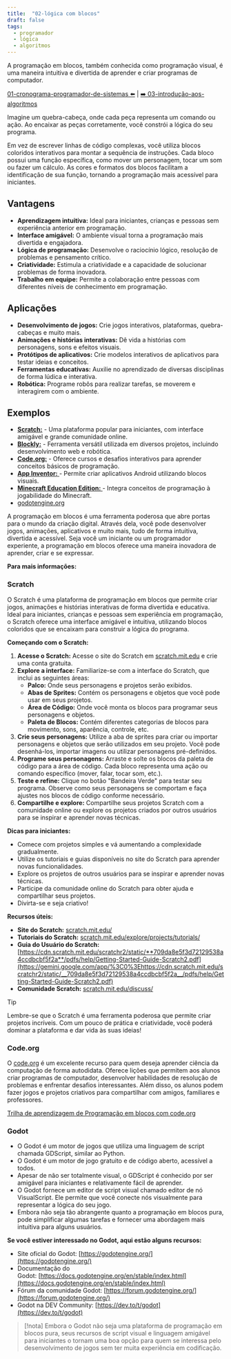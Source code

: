 ```yaml
---
title:  "02-lógica com blocos"
draft: false
tags:
  - programador
  - lógica
  - algoritmos
---
```

A programação em blocos, também conhecida como programação visual, é uma maneira intuitiva e divertida de aprender e criar programas de computador. 

[01-cronograma-programador-de-sistemas ⬅️](01-cronograma-programador-de-sistemas.md) | [➡️ 03-introdução-aos-algoritmos](03-introdução-aos-algoritmos.md)

Imagine um quebra-cabeça, onde cada peça representa um comando ou ação. Ao encaixar as peças corretamente, você constrói a lógica do seu programa.

Em vez de escrever linhas de código complexas, você utiliza blocos coloridos interativos para montar a sequência de instruções. Cada bloco possui uma função específica, como mover um personagem, tocar um som ou fazer um cálculo. As cores e formatos dos blocos facilitam a identificação de sua função, tornando a programação mais acessível para iniciantes.

## Vantagens

- **Aprendizagem intuitiva:** Ideal para iniciantes, crianças e pessoas sem experiência anterior em programação.
- **Interface amigável:** O ambiente visual torna a programação mais divertida e engajadora.
- **Lógica de programação:** Desenvolve o raciocínio lógico, resolução de problemas e pensamento crítico.
- **Criatividade:** Estimula a criatividade e a capacidade de solucionar problemas de forma inovadora.
- **Trabalho em equipe:** Permite a colaboração entre pessoas com diferentes níveis de conhecimento em programação.

##  Aplicações

- **Desenvolvimento de jogos:** Crie jogos interativos, plataformas, quebra-cabeças e muito mais.
- **Animações e histórias interativas:** Dê vida a histórias com personagens, sons e efeitos visuais.
- **Protótipos de aplicativos:** Crie modelos interativos de aplicativos para testar ideias e conceitos.
- **Ferramentas educativas:** Auxilie no aprendizado de diversas disciplinas de forma lúdica e interativa.
- **Robótica:** Programe robôs para realizar tarefas, se moverem e interagirem com o ambiente.

## Exemplos

- [**Scratch:**]([https://scratch.mit.edu/](https://scratch.mit.edu/)) - Uma plataforma popular para iniciantes, com interface amigável e grande comunidade online.
- [**Blockly:**]([https://blockly.games/](https://blockly.games/)) - Ferramenta versátil utilizada em diversos projetos, incluindo desenvolvimento web e robótica.
- [**Code.org:**]([https://studio.code.org/](https://studio.code.org/)) - Oferece cursos e desafios interativos para aprender conceitos básicos de programação.
- [**App Inventor:** ]([https://appinventor.mit.edu/](https://appinventor.mit.edu/)) - Permite criar aplicativos Android utilizando blocos visuais.
- [**Minecraft Education Edition:** ](https://education.minecraft.net/) - Integra conceitos de programação à jogabilidade do Minecraft.
- [godotengine.org](https://godotengine.org/)

A programação em blocos é uma ferramenta poderosa que abre portas para o mundo da criação digital. Através dela, você pode desenvolver jogos, animações, aplicativos e muito mais, tudo de forma intuitiva, divertida e acessível. Seja você um iniciante ou um programador experiente, a programação em blocos oferece uma maneira inovadora de aprender, criar e se expressar.

**Para mais informações:**

### Scratch

O Scratch é uma plataforma de programação em blocos que permite criar jogos, animações e histórias interativas de forma divertida e educativa. Ideal para iniciantes, crianças e pessoas sem experiência em programação, o Scratch oferece uma interface amigável e intuitiva, utilizando blocos coloridos que se encaixam para construir a lógica do programa.

**Começando com o Scratch:**

1. **Acesse o Scratch:** Acesse o site do Scratch em [scratch.mit.edu](https://scratch.mit.edu/) e crie uma conta gratuita.
2. **Explore a interface:** Familiarize-se com a interface do Scratch, que inclui as seguintes áreas:
    - **Palco:** Onde seus personagens e projetos serão exibidos.
    - **Abas de Sprites:** Contém os personagens e objetos que você pode usar em seus projetos.
    - **Área de Código:** Onde você monta os blocos para programar seus personagens e objetos.
    - **Paleta de Blocos:** Contém diferentes categorias de blocos para movimento, sons, aparência, controle, etc.
3. **Crie seus personagens:** Utilize a aba de sprites para criar ou importar personagens e objetos que serão utilizados em seu projeto. Você pode desenhá-los, importar imagens ou utilizar personagens pré-definidos.
4. **Programe seus personagens:** Arraste e solte os blocos da paleta de código para a área de código. Cada bloco representa uma ação ou comando específico (mover, falar, tocar som, etc.).
5. **Teste e refine:** Clique no botão "Bandeira Verde" para testar seu programa. Observe como seus personagens se comportam e faça ajustes nos blocos de código conforme necessário.
6. **Compartilhe e explore:** Compartilhe seus projetos Scratch com a comunidade online ou explore os projetos criados por outros usuários para se inspirar e aprender novas técnicas.

**Dicas para iniciantes:**

- Comece com projetos simples e vá aumentando a complexidade gradualmente.
- Utilize os tutoriais e guias disponíveis no site do Scratch para aprender novas funcionalidades.
- Explore os projetos de outros usuários para se inspirar e aprender novas técnicas.
- Participe da comunidade online do Scratch para obter ajuda e compartilhar seus projetos.
- Divirta-se e seja criativo!

**Recursos úteis:**

- **Site do Scratch:** [scratch.mit.edu/](https://scratch.mit.edu/)
- **Tutoriais do Scratch:** [scratch.mit.edu/explore/projects/tutorials/](https://scratch.mit.edu/explore/projects/tutorials/)
- **Guia do Usuário do Scratch:** [https://cdn.scratch.mit.edu/scratchr2/static/**709da8e5f3d72129538a4ccdbcbf5f2a**/pdfs/help/Getting-Started-Guide-Scratch2.pdf](https://gemini.google.com/app/%3C0%3Ehttps://cdn.scratch.mit.edu/scratchr2/static/__709da8e5f3d72129538a4ccdbcbf5f2a__/pdfs/help/Getting-Started-Guide-Scratch2.pdf)
- **Comunidade Scratch:** [scratch.mit.edu/discuss/](https://scratch.mit.edu/discuss/)

> [!tip]
> Lembre-se que o Scratch é uma ferramenta poderosa que permite criar projetos incríveis. Com um pouco de prática e criatividade, você poderá dominar a plataforma e dar vida às suas ideias!
### Code.org

O [code.org](https://studio.code.org/) é um excelente recurso para quem deseja aprender ciência da computação de forma autodidata. Oferece lições que permitem aos alunos criar programas de computador, desenvolver habilidades de resolução de problemas e enfrentar desafios interessantes. Além disso, os alunos podem fazer jogos e projetos criativos para compartilhar com amigos, familiares e professores.

[Trilha de aprendizagem de Programação em blocos com code.org](https://studio.code.org/s/express-2021)

### Godot

- O Godot é um motor de jogos que utiliza uma linguagem de script chamada GDScript, similar ao Python. 
- O Godot é um motor de jogo gratuito e de código aberto, acessível a todos.
- Apesar de não ser totalmente visual, o GDScript é conhecido por ser amigável para iniciantes e relativamente fácil de aprender.
- O Godot fornece um editor de script visual chamado editor de nó VisualScript. Ele permite que você conecte nós visualmente para representar a lógica do seu jogo.
- Embora não seja tão abrangente quanto a programação em blocos pura, pode simplificar algumas tarefas e fornecer uma abordagem mais intuitiva para alguns usuários.

**Se você estiver interessado no Godot, aqui estão alguns recursos:**

- Site oficial do Godot: [https://godotengine.org/](https://godotengine.org/)
- Documentação do Godot: [https://docs.godotengine.org/en/stable/index.html](https://docs.godotengine.org/en/stable/index.html)
- Fórum da comunidade Godot: [https://forum.godotengine.org/](https://forum.godotengine.org/)
- Godot na DEV Community: [https://dev.to/t/godot](https://dev.to/t/godot)

> [!nota]
> Embora o Godot não seja uma plataforma de programação em blocos pura, seus recursos de script visual e linguagem amigável para iniciantes o tornam uma boa opção para quem se interessa pelo desenvolvimento de jogos sem ter muita experiência em codificação.
